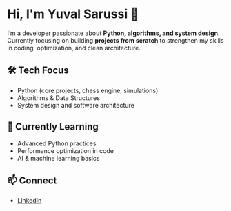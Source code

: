 # Hi, I'm Yuval Sarussi 👋

I’m a developer passionate about **Python, algorithms, and system design**.  
Currently focusing on building **projects from scratch** to strengthen my skills in coding, optimization, and clean architecture.

## 🛠️ Tech Focus
- Python (core projects, chess engine, simulations)  
- Algorithms & Data Structures  
- System design and software architecture  

## 🌱 Currently Learning
- Advanced Python practices  
- Performance optimization in code  
- AI & machine learning basics  

## 📫 Connect
- [LinkedIn](https://www.linkedin.com/)  
